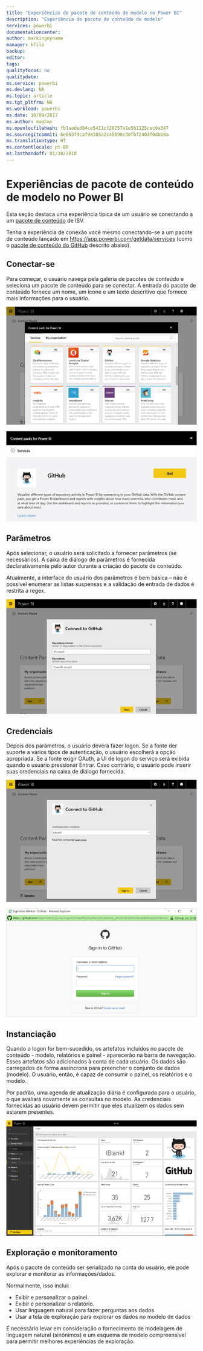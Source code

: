 ```yaml
---
title: "Experiências de pacote de conteúdo de modelo no Power BI"
description: "Experiência de pacote de conteúdo de modelo"
services: powerbi
documentationcenter: 
author: markingmyname
manager: kfile
backup: 
editor: 
tags: 
qualityfocus: no
qualitydate: 
ms.service: powerbi
ms.devlang: NA
ms.topic: article
ms.tgt_pltfrm: NA
ms.workload: powerbi
ms.date: 10/09/2017
ms.author: maghan
ms.openlocfilehash: fb1aaded94ce5411cf26257a1e561125cec9a347
ms.sourcegitcommit: 6e693f9caf98385a2c45890cd0fbf2403f0dbb8a
ms.translationtype: HT
ms.contentlocale: pt-BR
ms.lasthandoff: 01/30/2018
---
```

# <a name="template-content-pack-experiences-in-power-bi"></a>Experiências de pacote de conteúdo de modelo no Power BI
Esta seção destaca uma experiência típica de um usuário se conectando a um [pacote de conteúdo](../service-connect-to-services.md) de ISV. 

Tenha a experiência de conexão você mesmo conectando-se a um pacote de conteúdo lançado em https://app.powerbi.com/getdata/services (como o [pacote de conteúdo do GitHub](https://app.powerbi.com/getdata/services/github) descrito abaixo).

## <a name="connect"></a>Conectar-se
Para começar, o usuário navega pela galeria de pacotes de conteúdo e seleciona um pacote de conteúdo para se conectar. A entrada do pacote de conteúdo fornece um nome, um ícone e um texto descritivo que fornece mais informações para o usuário.

![conectar-se](media/template-content-pack-experience/github_data.png)

![conectar-se](media/template-content-pack-experience/github_connect.png)

## <a name="parameters"></a>Parâmetros
Após selecionar, o usuário será solicitado a fornecer parâmetros (se necessários). A caixa de diálogo de parâmetros é fornecida declarativamente pelo autor durante a criação do pacote de conteúdo.

Atualmente, a interface do usuário dos parâmetros é bem básica – não é possível enumerar as listas suspensas e a validação de entrada de dados é restrita a regex.

![parâmetros](media/template-content-pack-experience/github_params.png)

## <a name="credentials"></a>Credenciais
Depois dos parâmetros, o usuário deverá fazer logon.  Se a fonte der suporte a vários tipos de autenticação, o usuário escolherá a opção apropriada. Se a fonte exigir OAuth, a UI de logon do serviço será exibida quando o usuário pressionar Entrar.  Caso contrário, o usuário pode inserir suas credenciais na caixa de diálogo fornecida.

![Credenciais](media/template-content-pack-experience/github_login.png)

![conectar-se](media/template-content-pack-experience/github_creds2.png)

## <a name="instantiation"></a>Instanciação
Quando o logon for bem-sucedido, os artefatos incluídos no pacote de conteúdo - modelo, relatórios e painel - aparecerão na barra de navegação.  Esses artefatos são adicionados à conta de cada usuário.  Os dados são carregados de forma assíncrona para preencher o conjunto de dados (modelo).  O usuário, então, é capaz de consumir o painel, os relatórios e o modelo.

Por padrão, uma agenda de atualização diária é configurada para o usuário, o que avaliará novamente as consultas no modelo.  As credenciais fornecidas ao usuário devem permitir que eles atualizem os dados sem estarem presentes.

![Instanciação](media/template-content-pack-experience/github_dashboard.png)

## <a name="exploration-and-monitoring"></a>Exploração e monitoramento
Após o pacote de conteúdo ser serializado na conta do usuário, ele pode explorar e monitorar as informações/dados.

Normalmente, isso inclui:

* Exibir e personalizar o painel.
* Exibir e personalizar o relatório.
* Usar linguagem natural para fazer perguntas aos dados
* Usar a tela de exploração para explorar os dados no modelo de dados

É necessário levar em consideração o fornecimento de modelagem de linguagem natural (sinônimos) e um esquema de modelo compreensível para permitir melhores experiências de exploração.

